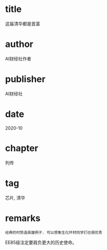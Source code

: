 # title
这届清华都是首富

# author
AI财经社作者

# publisher
AI财经社

# date
2020-10

# chapter
列传

# tag
芯片, 清华

# remarks
`经典的时势造英雄例子. 可以想象生化环材同学们也很优秀`

EE85级注定要肩负更大的历史使命。